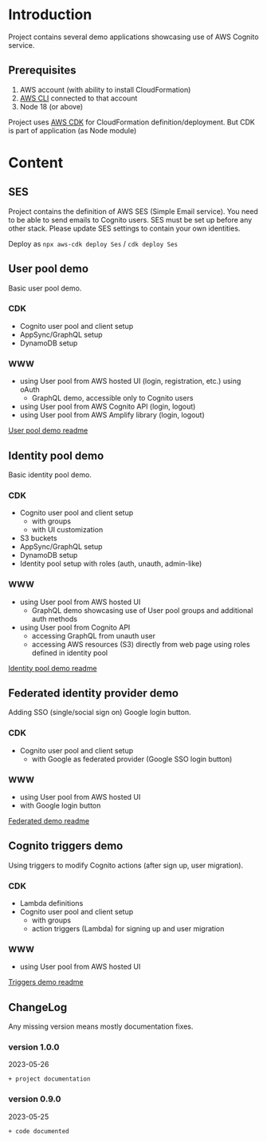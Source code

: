 # Introduction

Project contains several demo applications showcasing use of AWS Cognito service.

## Prerequisites
1. AWS account (with ability to install CloudFormation)
2. [AWS CLI](https://docs.aws.amazon.com/cli/latest/userguide/cli-chap-welcome.html) connected to that account
3. Node 18 (or above)

Project uses [AWS CDK](https://docs.aws.amazon.com/cdk/api/v2/) for CloudFormation definition/deployment. But CDK is part of application (as Node module)

# Content

## SES

Project contains the definition of AWS SES (Simple Email service). You need to be able to send emails to Cognito users. SES must be set up before any other stack.
Please update SES settings to contain your own identities.

Deploy as `npx aws-cdk deploy Ses` / `cdk deploy Ses`

## User pool demo

Basic user pool demo.

### CDK
* Cognito user pool and client setup
* AppSync/GraphQL setup
* DynamoDB setup

### WWW
* using User pool from AWS hosted UI (login, registration, etc.) using oAuth
  * GraphQL demo, accessible only to Cognito users
* using User pool from AWS Cognito API (login, logout)
* using User pool from AWS Amplify library (login, logout)

[User pool demo readme](./doc/userpool.md)

## Identity pool demo

Basic identity pool demo.

### CDK
* Cognito user pool and client setup
  * with groups
  * with UI customization
* S3 buckets
* AppSync/GraphQL setup
* DynamoDB setup
* Identity pool setup with roles (auth, unauth, admin-like)

### WWW
* using User pool from AWS hosted UI
  * GraphQL demo showcasing use of User pool groups and additional auth methods
* using User pool from Cognito API
  * accessing GraphQL from unauth user
  * accessing AWS resources (S3) directly from web page using roles defined in identity pool

[Identity pool demo readme](./doc/identitypool.md)

## Federated identity provider demo

Adding SSO (single/social sign on) Google login button.

### CDK
* Cognito user pool and client setup
  * with Google as federated provider (Google SSO login button)

### WWW
* using User pool from AWS hosted UI
 * with Google login button

[Federated demo readme](./doc/federated.md)

## Cognito triggers demo

Using triggers to modify Cognito actions (after sign up, user migration).

### CDK
* Lambda definitions
* Cognito user pool and client setup
  * with groups
  * action triggers (Lambda) for signing up and user migration

### WWW
* using User pool from AWS hosted UI

[Triggers demo readme](./doc/triggers.md)

## ChangeLog
Any missing version means mostly documentation fixes.

### version 1.0.0
2023-05-26
```
+ project documentation
```

### version 0.9.0
2023-05-25
```
+ code documented
```
